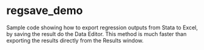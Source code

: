 # regsave_demo

Sample code showing how to export regression outputs from Stata to Excel, by saving the result do the Data Editor. This method is much faster than exporting the results directly from the Results window.
